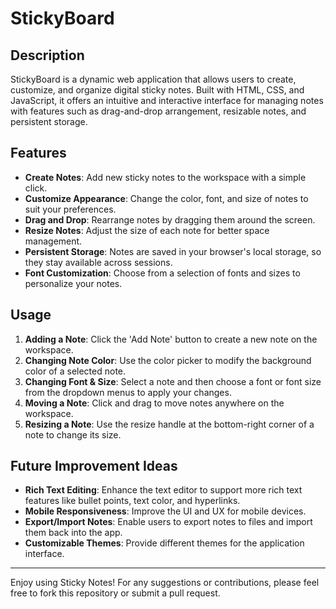 # StickyBoard

## Description
StickyBoard is a dynamic web application that allows users to create, customize, and organize digital sticky notes. Built with HTML, CSS, and JavaScript, it offers an intuitive and interactive interface for managing notes with features such as drag-and-drop arrangement, resizable notes, and persistent storage.

## Features
- **Create Notes**: Add new sticky notes to the workspace with a simple click.
- **Customize Appearance**: Change the color, font, and size of notes to suit your preferences.
- **Drag and Drop**: Rearrange notes by dragging them around the screen.
- **Resize Notes**: Adjust the size of each note for better space management.
- **Persistent Storage**: Notes are saved in your browser's local storage, so they stay available across sessions.
- **Font Customization**: Choose from a selection of fonts and sizes to personalize your notes.

## Usage
1. **Adding a Note**: Click the 'Add Note' button to create a new note on the workspace.
2. **Changing Note Color**: Use the color picker to modify the background color of a selected note.
3. **Changing Font & Size**: Select a note and then choose a font or font size from the dropdown menus to apply your changes.
4. **Moving a Note**: Click and drag to move notes anywhere on the workspace.
5. **Resizing a Note**: Use the resize handle at the bottom-right corner of a note to change its size.

## Future Improvement Ideas
- **Rich Text Editing**: Enhance the text editor to support more rich text features like bullet points, text color, and hyperlinks.
- **Mobile Responsiveness**: Improve the UI and UX for mobile devices.
- **Export/Import Notes**: Enable users to export notes to files and import them back into the app.
- **Customizable Themes**: Provide different themes for the application interface.

----
Enjoy using Sticky Notes! For any suggestions or contributions, please feel free to fork this repository or submit a pull request.
